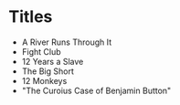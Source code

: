 # Titles

- A River Runs Through It
- Fight Club
- 12 Years a Slave
- The Big Short
- 12 Monkeys
- "The Curoius Case of Benjamin Button"
